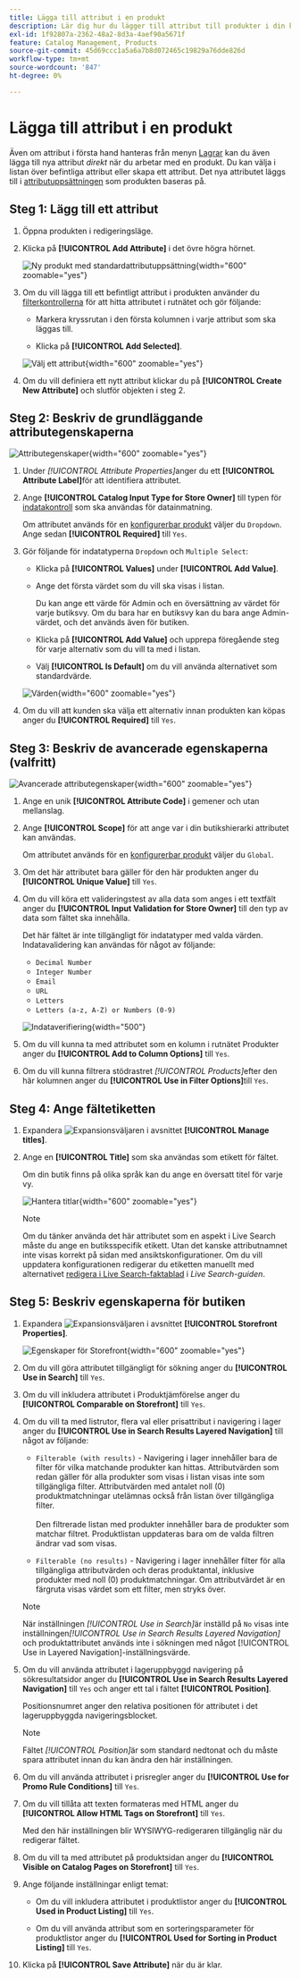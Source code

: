 ```yaml
---
title: Lägga till attribut i en produkt
description: Lär dig hur du lägger till attribut till produkter i din katalog.
exl-id: 1f92807a-2362-48a2-8d3a-4aef90a5671f
feature: Catalog Management, Products
source-git-commit: 45d69ccc1a5a6a7b8d072465c19829a76dde826d
workflow-type: tm+mt
source-wordcount: '847'
ht-degree: 0%

---
```


# Lägga till attribut i en produkt

Även om attribut i första hand hanteras från menyn [Lagrar](../stores-purchase/stores-menu.md) kan du även lägga till nya attribut _direkt_ när du arbetar med en produkt. Du kan välja i listan över befintliga attribut eller skapa ett attribut. Det nya attributet läggs till i [attributuppsättningen](../catalog/attribute-sets.md) som produkten baseras på.

## Steg 1: Lägg till ett attribut

1. Öppna produkten i redigeringsläge.

1. Klicka på **[!UICONTROL Add Attribute]** i det övre högra hörnet.

   ![Ny produkt med standardattributuppsättning](./assets/product-attribute-add.png){width="600" zoomable="yes"}

1. Om du vill lägga till ett befintligt attribut i produkten använder du [filterkontrollerna](../getting-started/admin-grid-controls.md) för att hitta attributet i rutnätet och gör följande:

   - Markera kryssrutan i den första kolumnen i varje attribut som ska läggas till.

   - Klicka på **[!UICONTROL Add Selected]**.

   ![Välj ett attribut](./assets/product-attribute-add-select.png){width="600" zoomable="yes"}

1. Om du vill definiera ett nytt attribut klickar du på **[!UICONTROL Create New Attribute]** och slutför objekten i steg 2.

## Steg 2: Beskriv de grundläggande attributegenskaperna

![Attributegenskaper](./assets/product-attribute-add-new.png){width="600" zoomable="yes"}

1. Under _[!UICONTROL Attribute Properties]_&#x200B;anger du ett **[!UICONTROL Attribute Label]**&#x200B;för att identifiera attributet.

1. Ange **[!UICONTROL Catalog Input Type for Store Owner]** till typen för [indatakontroll](attributes-input-types.md) som ska användas för datainmatning.

   Om attributet används för en [konfigurerbar produkt](product-create-configurable.md) väljer du `Dropdown`. Ange sedan **[!UICONTROL Required]** till `Yes`.

1. Gör följande för indatatyperna `Dropdown` och `Multiple Select`:

   - Klicka på **[!UICONTROL Values]** under **[!UICONTROL Add Value]**.

   - Ange det första värdet som du vill ska visas i listan.

     Du kan ange ett värde för Admin och en översättning av värdet för varje butiksvy. Om du bara har en butiksvy kan du bara ange Admin-värdet, och det används även för butiken.

   - Klicka på **[!UICONTROL Add Value]** och upprepa föregående steg för varje alternativ som du vill ta med i listan.

   - Välj **[!UICONTROL Is Default]** om du vill använda alternativet som standardvärde.

   ![Värden](./assets/product-attribute-add-values-colors.png){width="600" zoomable="yes"}

1. Om du vill att kunden ska välja ett alternativ innan produkten kan köpas anger du **[!UICONTROL Required]** till `Yes`.

## Steg 3: Beskriv de avancerade egenskaperna (valfritt)

![Avancerade attributegenskaper](./assets/product-attribute-advanced-attribute-properties.png){width="600" zoomable="yes"}

1. Ange en unik **[!UICONTROL Attribute Code]** i gemener och utan mellanslag.

1. Ange **[!UICONTROL Scope]** för att ange var i din butikshierarki attributet kan användas.

   Om attributet används för en [konfigurerbar produkt](product-create-configurable.md) väljer du `Global`.

1. Om det här attributet bara gäller för den här produkten anger du **[!UICONTROL Unique Value]** till `Yes`.

1. Om du vill köra ett valideringstest av alla data som anges i ett textfält anger du **[!UICONTROL Input Validation for Store Owner]** till den typ av data som fältet ska innehålla.

   Det här fältet är inte tillgängligt för indatatyper med valda värden. Indatavalidering kan användas för något av följande:

   - `Decimal Number`
   - `Integer Number`
   - `Email`
   - `URL`
   - `Letters`
   - `Letters (a-z, A-Z) or Numbers (0-9)`

   ![Indataverifiering](./assets/product-attribute-input-validation.png){width="500"}

1. Om du vill kunna ta med attributet som en kolumn i rutnätet Produkter anger du **[!UICONTROL Add to Column Options]** till `Yes`.

1. Om du vill kunna filtrera stödrastret _[!UICONTROL Products]_&#x200B;efter den här kolumnen anger du **[!UICONTROL Use in Filter Options]**&#x200B;till `Yes`.

## Steg 4: Ange fältetiketten

1. Expandera ![Expansionsväljaren](../assets/icon-display-expand.png) i avsnittet **[!UICONTROL Manage titles]**.

1. Ange en **[!UICONTROL Title]** som ska användas som etikett för fältet.

   Om din butik finns på olika språk kan du ange en översatt titel för varje vy.

   ![Hantera titlar](./assets/product-attribute-add-manage-titles.png){width="600" zoomable="yes"}

   >[!NOTE]
   >
   > Om du tänker använda det här attributet som en aspekt i Live Search måste du ange en butiksspecifik etikett. Utan det kanske attributnamnet inte visas korrekt på sidan med ansiktskonfigurationer. Om du vill uppdatera konfigurationen redigerar du etiketten manuellt med alternativet [redigera i Live Search-faktablad](https://experienceleague.adobe.com/sv/docs/commerce/live-search/live-search-admin/facets/facets-add#step-2-edit-facet-properties-optional) i _Live Search-guiden_.

## Steg 5: Beskriv egenskaperna för butiken

1. Expandera ![Expansionsväljaren](../assets/icon-display-expand.png) i avsnittet **[!UICONTROL Storefront Properties]**.

   ![Egenskaper för Storefront](./assets/product-attribute-add-storefront-properties.png){width="600" zoomable="yes"}

1. Om du vill göra attributet tillgängligt för sökning anger du **[!UICONTROL Use in Search]** till `Yes`.

1. Om du vill inkludera attributet i Produktjämförelse anger du **[!UICONTROL Comparable on Storefront]** till `Yes`.

1. Om du vill ta med listrutor, flera val eller prisattribut i navigering i lager anger du **[!UICONTROL Use in Search Results Layered Navigation]** till något av följande:

   - `Filterable (with results)` - Navigering i lager innehåller bara de filter för vilka matchande produkter kan hittas. Attributvärden som redan gäller för alla produkter som visas i listan visas inte som tillgängliga filter. Attributvärden med antalet noll (0) produktmatchningar utelämnas också från listan över tillgängliga filter.<br/><br/>Den filtrerade listan med produkter innehåller bara de produkter som matchar filtret. Produktlistan uppdateras bara om de valda filtren ändrar vad som visas.

   - `Filterable (no results)` - Navigering i lager innehåller filter för alla tillgängliga attributvärden och deras produktantal, inklusive produkter med noll (0) produktmatchningar. Om attributvärdet är en färgruta visas värdet som ett filter, men stryks över.

   >[!NOTE]
   >
   >När inställningen _[!UICONTROL Use in Search]_&#x200B;är inställd på `No` visas inte inställningen&#x200B;_[!UICONTROL Use in Search Results Layered Navigation]_ och produktattributet används inte i sökningen med något [!UICONTROL Use in Layered Navigation]-inställningsvärde.

1. Om du vill använda attributet i lageruppbyggd navigering på sökresultatsidor anger du **[!UICONTROL Use in Search Results Layered Navigation]** till `Yes` och anger ett tal i fältet **[!UICONTROL Position]**.

   Positionsnumret anger den relativa positionen för attributet i det lageruppbyggda navigeringsblocket.

   >[!NOTE]
   >
   >Fältet _[!UICONTROL Position]_&#x200B;är som standard nedtonat och du måste spara attributet innan du kan ändra den här inställningen.

1. Om du vill använda attributet i prisregler anger du **[!UICONTROL Use for Promo Rule Conditions]** till `Yes`.

1. Om du vill tillåta att texten formateras med HTML anger du **[!UICONTROL Allow HTML Tags on Storefront]** till `Yes`.

   Med den här inställningen blir WYSIWYG-redigeraren tillgänglig när du redigerar fältet.

1. Om du vill ta med attributet på produktsidan anger du **[!UICONTROL Visible on Catalog Pages on Storefront]** till `Yes`.

1. Ange följande inställningar enligt temat:

   - Om du vill inkludera attributet i produktlistor anger du **[!UICONTROL Used in Product Listing]** till `Yes`.

   - Om du vill använda attribut som en sorteringsparameter för produktlistor anger du **[!UICONTROL Used for Sorting in Product Listing]** till `Yes`.

1. Klicka på **[!UICONTROL Save Attribute]** när du är klar.
